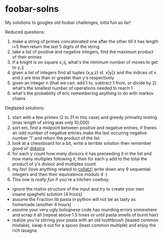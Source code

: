 # foobar-solns
My solutions to googles old foobar challenges, lotta fun so far!

Reduced questions:
1. make a string of primes concatenated one after the other till it has length i+5 then return the last 5 digits of the string
2. take a list of positive and negative integers, find the maximum product of their entries
3. If a knight is on square x_ij, what's the minimum number of moves to get to y_ij
4. given a list of integers find all tuples (x,y,z) st. x|y|z and the indices of x and z are less than or greater than y's respectively
5. given an integer n (that we can: add 1 to, subtract 1 from, or divide by 2) what's the smallest number of operations needed to reach 1
6. what's the probability of eric remembering anything to do with markov chains 

Deglazed solutions:
1. start with a few primes (2 to 31 in this case) and greedy primality testing (max length of string was only 10,000)
2. sort em, find a midpoint between positive and negative entries, if theres an odd number of negative entries make the last occuring negative number '1' and return the product of the list
3. look at a chessboard for a bit, write a terrible solution then remember good ol' [dijkstra](https://en.wikipedia.org/wiki/Dijkstra%27s_algorithm)
4. for each y count how many divisors it has preceeding it in the list and how many multiples following it, then for each y add to the total the product of y's divisor and multiples count
5. my fav! (love anything related to [collatz](https://en.wikipedia.org/wiki/Collatz_conjecture)) write down any 9 sequential integers and then their equivalence modulo 4 :) 
6. This one is _really fun_ if you're a kitchen cowboy:
* ignore the matrix structure of the input and try to create your own insane spaghetti solution (4 hours) 
* assume the Fraction lib pasta in python will not be as tasty as homemade (another 4 hours) 
* assume your very ugly bolognese code has rounding errors somewhere and scrap it all (repeat above 1.5 times or until pasta smells of burnt hair)
* realize you're stirring your pasta with an old toothbrush (leased common mistake), swap it out for a spoon (least common multiple) and enjoy the rich lasagna
